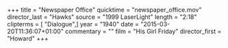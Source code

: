 +++
title = "Newspaper Office"
quicktime = "newspaper_office.mov"
director_last = "Hawks"
source = "1999 LaserLight"
length = "2:18"
clipterms = [ "Dialogue",]
year = "1940"
date = "2015-03-20T11:36:07+01:00"
commentary = ""
film = "His Girl Friday"
director_first = "Howard"
+++
